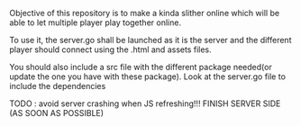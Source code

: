 Objective of this repository is to make a kinda slither online which will be able to 
let multiple player play together online.<br>

To use it, the server.go shall be launched as it is the server and the different
 player should connect using the .html and assets files. <br>
 
 You should also include a src file with the different 
 package needed(or update the one you have with these package). Look at the server.go file to include the dependencies

TODO : avoid server crashing when JS refreshing!!!
FINISH SERVER SIDE (AS SOON AS POSSIBLE)